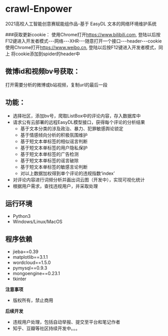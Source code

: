 # crawl-Enpower
2021高校人工智能创意赛赋能组作品-基于 EasyDL 文本的网络环境维护系统

###获取更新cookie：
 使用Chrome打开<https://www.bilibili.com>, 登陆以后按F12键进入开发者模式---网络---XHR---随意打开一个接口---header---cookie
 使用Chrome打开<https://www.weibo.cn>, 登陆以后按F12键进入开发者模式，同上
 将cookie添加到spider的header中

## 微博id和视频bv号获取：
打开需要分析的微博或b站视频，复制url的最后一段

## 功能：
- 选择社区，添加bv号，爬取ListBox中的评论内容，存入数据库中
- 请求公有云部署的远程EasyDL模型接口，获得每个评论的分析结果
  - 基于文本分类的涉及政治、暴力、犯罪敏感舆论锁定
  - 基于情感倾向分析的积极氛围维护
  - 基于短文本单标签的相似谣言判断
  - 基于短文本单标签的用户隐私保护
  - 基于短文本单标签的广告检测
  - 基于短文本单标签的谣言破除
  - 基于短文本单标签的敏感言论判断
  - 对以上数据加权得到单个评论的违规指数‘index’
- 对评论内容进行词频分析并画出词云图（开发中），实现可视化统计
- 根据用户需求，查找违规用户，并采取处理

## 运行环境
- Python3
- Windows/Linux/MacOS

## 程序依赖
- jieba==0.39
- matplotlib==3.1.1
- wordcloud==1.5.0
- pymysql==0.9.3
- mongoengine==0.23.1
- tkinter

**注意事项**
- 版权所有，禁止商用

**后续开发**
- 违规用户处理，包括自动举报、提交至平台和笔记作者
- 知乎、豆瓣等社区持续开发中。。。

